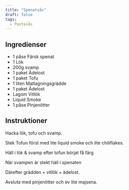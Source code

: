 ```yaml
---
title: "Spenatsås"
draft: false
tags:
  - Pastasås
---
```


## Ingredienser
- 1 påse Färsk spenat
- 1 Lök
- 200g svamp
- 1 paket Ädelost
- 1 paket Tofu
- 1 liten Matlagningsgrädde
- 1 paket Ädelost
- Lagom Vitlök
- Liquid Smoke
- 1 påse Pinjenötter

## Instruktioner
Hacka lök, tofu och svamp.

Stek Tofun först med lite liquid smoke och lite chiliflakes.

Häll i lök & svamp efter tofun börjat få färg

När svampen är stekt häll i spenaten

Därefter grädden + vitlök + ädelost.

Avsluta med pinjenötter och ev lite majsena.